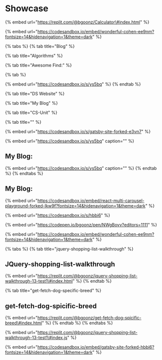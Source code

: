 # Showcase

{% embed url="https://replit.com/@bgoonz/Calculator\#index.html" %}



{% embed url="https://codesandbox.io/embed/wonderful-cohen-ee9nm?fontsize=14&hidenavigation=1&theme=dark" %}







{% tabs %}
{% tab title="Blog" %}

{% tab title="Algorithms" %}

{% tab title="Awesome Find:" %}

{% tab %}


{% embed url="https://codesandbox.io/s/ys5bq" %}
{% endtab %}

{% tab title="DS Website" %}

{% tab title="My Blog" %}

{% tab title="CS-Unit" %}

{% tab title="" %}


{% embed url="https://codesandbox.io/s/gatsby-site-forked-e3vn7" %}







{% embed url="https://codesandbox.io/s/ys5bq" caption="" %}

## My Blog:

{% embed url="https://codesandbox.io/s/ys5bq" caption="" %}
{% endtab %}
{% endtabs %}

## My Blog:



{% embed url="https://codesandbox.io/embed/react-multi-carousel-playground-forked-lkw9f?fontsize=14&hidenavigation=1&theme=dark" %}



{% embed url="https://codesandbox.io/s/hbbi6" %}

{% embed url="https://codepen.io/bgoonz/pen/NWgBovv?editors=1111" %}

{% embed url="https://codesandbox.io/embed/wonderful-cohen-ee9nm?fontsize=14&hidenavigation=1&theme=dark" %}



{% tabs %}
{% tab title="jquery-shopping-list-walkthrough" %}
## JQuery-shopping-list-walkthrough

{% embed url="https://replit.com/@bgoonz/jquery-shopping-list-walkthrough-13-test1\#index.html" %}
{% endtab %}

{% tab title="get-fetch-dog-specific-breed" %}
## get-fetch-dog-spicific-breed

{% embed url="https://replit.com/@bgoonz/get-fetch-dog-spicific-breed\#index.html" %}
{% endtab %}
{% endtabs %}

{% embed url="https://replit.com/@bgoonz/jquery-shopping-list-walkthrough-13-test1\#index.js" %}





{% embed url="https://codesandbox.io/embed/gatsby-site-forked-hbbi6?fontsize=14&hidenavigation=1&theme=dark" %}



